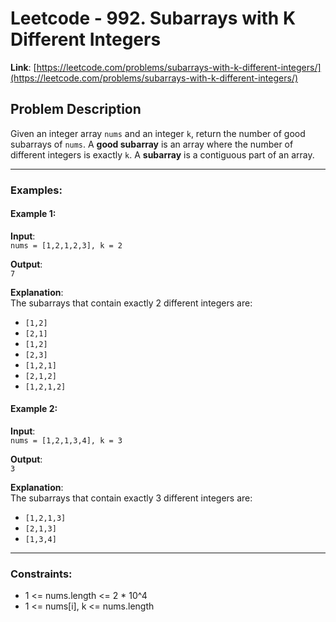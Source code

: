 # Leetcode - 992. Subarrays with K Different Integers

**Link**: [https://leetcode.com/problems/subarrays-with-k-different-integers/](https://leetcode.com/problems/subarrays-with-k-different-integers/)
## Problem Description

Given an integer array `nums` and an integer `k`, return the number of good subarrays of `nums`.
A **good subarray** is an array where the number of different integers is exactly `k`.
A **subarray** is a contiguous part of an array.

---

### Examples:

#### Example 1:
**Input**:  
`nums = [1,2,1,2,3], k = 2`

**Output**:  
`7`

**Explanation**:  
The subarrays that contain exactly 2 different integers are:
- `[1,2]`
- `[2,1]`
- `[1,2]`
- `[2,3]`
- `[1,2,1]`
- `[2,1,2]`
- `[1,2,1,2]`

#### Example 2:
**Input**:  
`nums = [1,2,1,3,4], k = 3`

**Output**:  
`3`

**Explanation**:  
The subarrays that contain exactly 3 different integers are:
- `[1,2,1,3]`
- `[2,1,3]`
- `[1,3,4]`

---

### Constraints:
- 1 <= nums.length <= 2 * 10^4
- 1 <= nums[i], k <= nums.length
